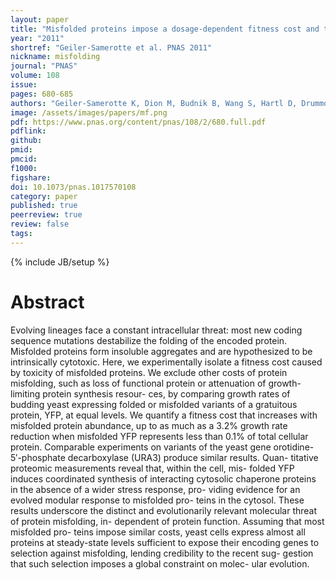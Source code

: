 ```yaml
---
layout: paper
title: "Misfolded proteins impose a dosage-dependent fitness cost and trigger a cytosolic unfolded protein response in yeast"
year: "2011"
shortref: "Geiler-Samerotte et al. PNAS 2011"
nickname: misfolding
journal: "PNAS"
volume: 108
issue: 
pages: 680-685
authors: "Geiler-Samerotte K, Dion M, Budnik B, Wang S, Hartl D, Drummond DA"
image: /assets/images/papers/mf.png
pdf: https://www.pnas.org/content/pnas/108/2/680.full.pdf
pdflink: 
github: 
pmid: 
pmcid: 
f1000: 
figshare: 
doi: 10.1073/pnas.1017570108
category: paper
published: true
peerreview: true
review: false
tags: 
---
```

{% include JB/setup %}

# Abstract 

Evolving lineages face a constant intracellular threat: most new coding sequence mutations destabilize the folding of the encoded protein. Misfolded proteins form insoluble aggregates and are hypothesized to be intrinsically cytotoxic. Here, we experimentally isolate a fitness cost caused by toxicity of misfolded proteins. We exclude other costs of protein misfolding, such as loss of functional protein or attenuation of growth-limiting protein synthesis resour- ces, by comparing growth rates of budding yeast expressing folded or misfolded variants of a gratuitous protein, YFP, at equal levels. We quantify a fitness cost that increases with misfolded protein abundance, up to as much as a 3.2% growth rate reduction when misfolded YFP represents less than 0.1% of total cellular protein. Comparable experiments on variants of the yeast gene orotidine- 5′-phosphate decarboxylase (URA3) produce similar results. Quan- titative proteomic measurements reveal that, within the cell, mis- folded YFP induces coordinated synthesis of interacting cytosolic chaperone proteins in the absence of a wider stress response, pro- viding evidence for an evolved modular response to misfolded pro- teins in the cytosol. These results underscore the distinct and evolutionarily relevant molecular threat of protein misfolding, in- dependent of protein function. Assuming that most misfolded pro- teins impose similar costs, yeast cells express almost all proteins at steady-state levels sufficient to expose their encoding genes to selection against misfolding, lending credibility to the recent sug- gestion that such selection imposes a global constraint on molec- ular evolution.